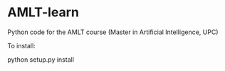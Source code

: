 # AMLT-learn

Python code for the AMLT course (Master in Artificial Intelligence, UPC)

To install:

 python setup.py install
